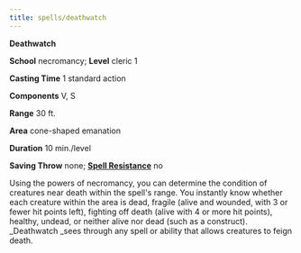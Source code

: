 ```yaml
---
title: spells/deathwatch
---
```

 **Deathwatch**

**School** necromancy; **Level** cleric 1

**Casting Time** 1 standard action

**Components** V, S

**Range** 30 ft.

**Area** cone-shaped emanation

**Duration** 10 min./level

**Saving Throw** none; **[Spell Resistance](../glossary#_spell-resistance)** no

Using the powers of necromancy, you can determine the condition of creatures near death within the spell's range. You instantly know whether each creature within the area is dead, fragile (alive and wounded, with 3 or fewer hit points left), fighting off death (alive with 4 or more hit points), healthy, undead, or neither alive nor dead (such as a construct). _Deathwatch _sees through any spell or ability that allows creatures to feign death.

